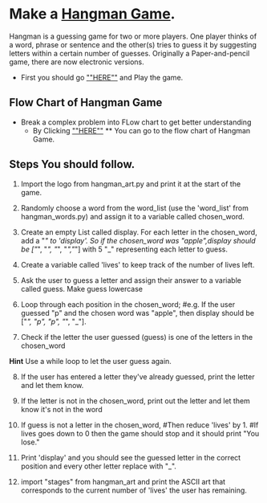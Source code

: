 
# Make a [Hangman Game](https://en.wikipedia.org/wiki/Hangman_(game)). 

Hangman is a guessing game for two or more players. One player thinks of a word, phrase or sentence and the other(s) tries to guess it by suggesting letters within a certain number of guesses. Originally a Paper-and-pencil game, there are now electronic versions. 
* First you should go [""HERE""](https://hangmanwordgame.com/?fca=1&success=0#/) and Play the game.

## Flow Chart of Hangman Game
* Break a complex problem into FLow chart to get better understanding
    * By Clicking [""HERE""](https://ibb.co/ZLyqmbh) ** You can go to the flow chart of Hangman Game.

## Steps You should follow.
1. Import the logo from hangman_art.py and print it at the start of the game.

2. Randomly choose a word from the word_list (use the 'word_list' from hangman_words.py) and assign it to a variable called chosen_word.

3.  Create an empty List called display. For each letter in the chosen_word, add a "_" to 'display'. So if the chosen_word was "apple",display should be ["_", "_", "_", "_","_"] with 5 "_" representing each letter to guess.

4.  Create a variable called 'lives' to keep track of the number of lives left. 

5. Ask the user to guess a letter and assign their answer to a variable called guess. Make guess lowercase

6.  Loop through each position in the chosen_word; 
#e.g. If the user guessed "p" and the chosen word was "apple", then display should be ["_", "p", "p", "_", "_"].

7.  Check if the letter the user guessed (guess) is one of the letters in the chosen_word

**Hint** Use a while loop to let the user guess again.

8. If the user has entered a letter they've already guessed, print the letter and let them know.

9.  If the letter is not in the chosen_word, print out the letter and let them know it's not in the word

10. If guess is not a letter in the chosen_word, #Then reduce 'lives' by 1. 
#If lives goes down to 0 then the game should stop and it should print "You lose."



11. Print 'display' and you should see the guessed letter in the correct position and every other letter replace with "_".

12. import "stages" from hangman_art and print the ASCII art that corresponds to the current number of 'lives' the user has remaining.

